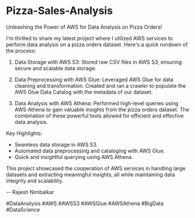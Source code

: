 # Pizza-Sales-Analysis


Unleashing the Power of AWS for Data Analysis on Pizza Orders! 

I'm thrilled to share my latest project where I utilized AWS services to perform data analysis on a pizza orders dataset. Here's a quick rundown of the process:

1. Data Storage with AWS S3: Stored raw CSV files in AWS S3, ensuring secure and scalable data storage.

2. Data Preprocessing with AWS Glue: Leveraged AWS Glue for data cleaning and transformation. Created and ran a crawler to populate the AWS Glue Data Catalog with the metadata of our dataset.

3. Data Analysis with AWS Athena: Performed high-level queries using AWS Athena to gain valuable insights from the pizza orders dataset. The combination of these powerful tools allowed for efficient and effective data analysis.

 Key Highlights:
- Seamless data storage in AWS S3.
- Automated data preprocessing and cataloging with AWS Glue.
- Quick and insightful querying using AWS Athena.


This project showcased the cooperation of AWS services in handling large datasets and extracting meaningful insights, all while maintaining data integrity and scalability.

-- Rajesh Nimbalkar

#DataAnalysis #AWS #AWSS3 #AWSGlue #AWSAthena #BigData #DataScience



